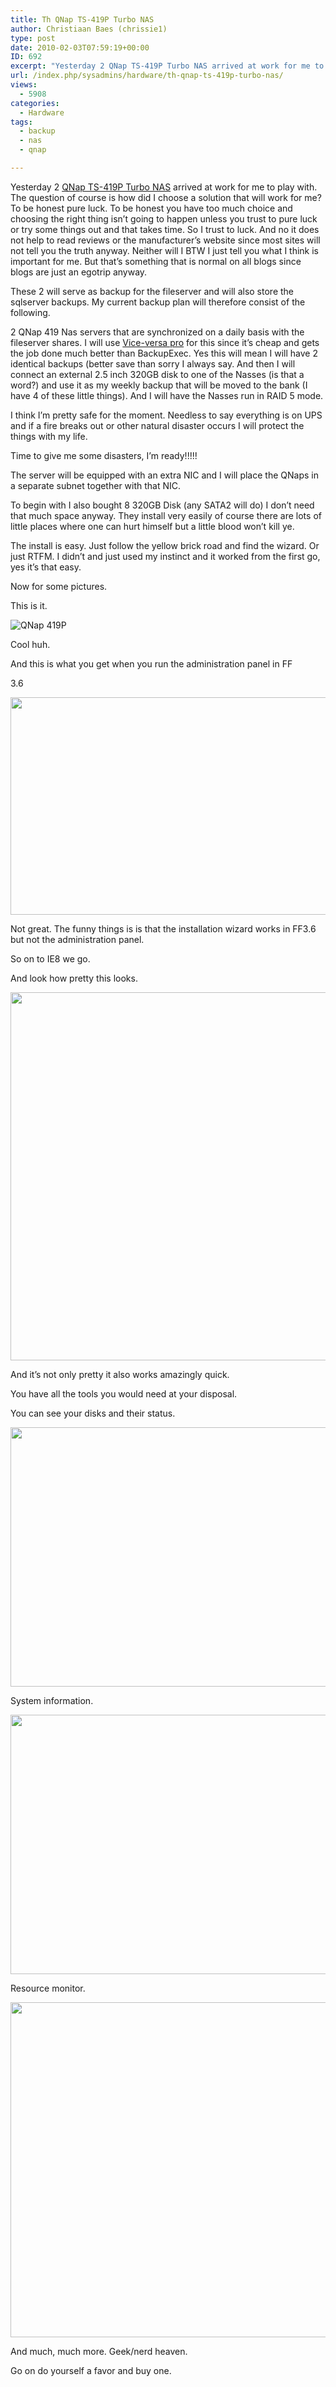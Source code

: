```yaml
---
title: Th QNap TS-419P Turbo NAS
author: Christiaan Baes (chrissie1)
type: post
date: 2010-02-03T07:59:19+00:00
ID: 692
excerpt: "Yesterday 2 QNap TS-419P Turbo NAS arrived at work for me to play with. The question of course is how did I choose a solution that will work for me? To be honest pure luck. To be honest you have too much choice and choosing the right thing isn't going t&hellip;"
url: /index.php/sysadmins/hardware/th-qnap-ts-419p-turbo-nas/
views:
  - 5908
categories:
  - Hardware
tags:
  - backup
  - nas
  - qnap

---
```

Yesterday 2 [QNap TS-419P Turbo NAS][1] arrived at work for me to play with. The question of course is how did I choose a solution that will work for me? To be honest pure luck. To be honest you have too much choice and choosing the right thing isn&#8217;t going to happen unless you trust to pure luck or try some things out and that takes time. So I trust to luck. And no it does not help to read reviews or the manufacturer&#8217;s website since most sites will not tell you the truth anyway. Neither will I BTW I just tell you what I think is important for me. But that&#8217;s something that is normal on all blogs since blogs are just an egotrip anyway.

These 2 will serve as backup for the fileserver and will also store the sqlserver backups. My current backup plan will therefore consist of the following.
   
2 QNap 419 Nas servers that are synchronized on a daily basis with the fileserver shares. I will use [Vice-versa pro][2] for this since it&#8217;s cheap and gets the job done much better than BackupExec. Yes this will mean I will have 2 identical backups (better save than sorry I always say. And then I will connect an external 2.5 inch 320GB disk to one of the Nasses (is that a word?) and use it as my weekly backup that will be moved to the bank (I have 4 of these little things). And I will have the Nasses run in RAID 5 mode.

I think I&#8217;m pretty safe for the moment. Needless to say everything is on UPS and if a fire breaks out or other natural disaster occurs I will protect the things with my life. 

Time to give me some disasters, I&#8217;m ready!!!!!

The server will be equipped with an extra NIC and I will place the QNaps in a separate subnet together with that NIC. 

To begin with I also bought 8 320GB Disk (any SATA2 will do) I don&#8217;t need that much space anyway. They install very easily of course there are lots of little places where one can hurt himself but a little blood won&#8217;t kill ye.

The install is easy. Just follow the yellow brick road and find the wizard. Or just RTFM. I didn&#8217;t and just used my instinct and it worked from the first go, yes it&#8217;s that easy. 

Now for some pictures. 

This is it.

![QNap 419P][3]

Cool huh.

And this is what you get when you run the administration panel in FF
  
3.6

<div class="image_block">
  <img src="https://lessthandot.z19.web.core.windows.net/wp-content/uploads/blogs/SysAdmins/qnap/qnap1.png" alt="" title="" width="691" height="348" />
</div>

Not great. The funny things is is that the installation wizard works in FF3.6 but not the administration panel. 

So on to IE8 we go.

And look how pretty this looks.

<div class="image_block">
  <img src="https://lessthandot.z19.web.core.windows.net/wp-content/uploads/blogs/SysAdmins/qnap/qnap2.png" alt="" title="" width="779" height="589" />
</div>

And it&#8217;s not only pretty it also works amazingly quick. 

You have all the tools you would need at your disposal.

You can see your disks and their status.

<div class="image_block">
  <img src="https://lessthandot.z19.web.core.windows.net/wp-content/uploads/blogs/SysAdmins/qnap/qnap3.png" alt="" title="" width="757" height="415" />
</div>

System information.

<div class="image_block">
  <img src="https://lessthandot.z19.web.core.windows.net/wp-content/uploads/blogs/SysAdmins/qnap/qnap4.png" alt="" title="" width="757" height="415" />
</div>

Resource monitor.

<div class="image_block">
  <img src="https://lessthandot.z19.web.core.windows.net/wp-content/uploads/blogs/SysAdmins/qnap/qnap5.png" alt="" title="" width="763" height="536" />
</div>

And much, much more. Geek/nerd heaven.

Go on do yourself a favor and buy one.

 [1]: http://www.qnap.com/pro_detail_feature.asp?p_id=127
 [2]: http://www.tgrmn.com/
 [3]: http://www.qnap.com/images/products/NAS/TS419P/feature02.jpg "QNap 419 P"